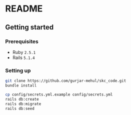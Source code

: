 # README

## Getting started

### Prerequisites

- Ruby `2.5.1`
- Rails `5.1.4`

### Setting up

```bash
git clone https://github.com/gurjar-mehul/skc_code.git
bundle install

cp config/secrets.yml.example config/secrets.yml
rails db:create
rails db:migrate
rails db:seed
```

